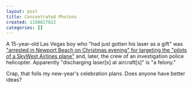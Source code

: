```yaml
---
layout: post
title: Concentrated Photons
created: 1198827822
categories: []
---
```

A 15-year-old Las Vegas boy who "had just gotten his laser as a gift" was <a href="http://www.latimes.com/news/local/la-me-laser28dec28,0,4745015.story?coll=la-home-center" rel="external">"arrested in Newport Beach on Christmas evening" for targeting the "pilots of a SkyWest Airlines plane"</a> and, later, the crew of an investigation police helicopter. Apparently "discharging laser[s] at aircraft[s]" is "a felony."

Crap, that foils my new-year's celebration plans. Does anyone have better ideas?
